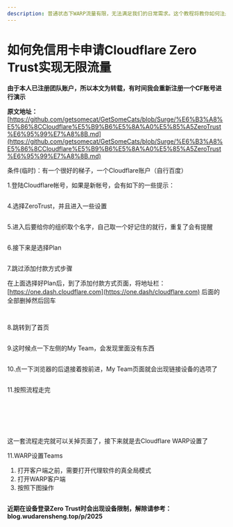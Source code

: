 ```yaml
---
description: 普通状态下WARP流量有限，无法满足我们的日常需求。这个教程将教你如何注册Cloudflare的团队账户实现无限流量
---
```


# 如何免信用卡申请Cloudflare Zero Trust实现无限流量

**由于本人已注册团队账户，所以本文为转载，有时间我会重新注册一个CF账号进行演示**

**原文地址：**[https://github.com/getsomecat/GetSomeCats/blob/Surge/%E6%B3%A8%E5%86%8CCloudflare%E5%B9%B6%E5%8A%A0%E5%85%A5ZeroTrust%E6%95%99%E7%A8%8B.md](https://github.com/getsomecat/GetSomeCats/blob/Surge/%E6%B3%A8%E5%86%8CCloudflare%E5%B9%B6%E5%8A%A0%E5%85%A5ZeroTrust%E6%95%99%E7%A8%8B.md)

条件(临时)：有一个很好的梯子，一个Cloudflare账户（自行百度）

1.登陆Cloudflare帐号，如果是新帐号，会有如下的一些提示：

<figure><img src="https://github.com/getsomecat/GetSomeCats/raw/Surge/%E6%B3%A8%E5%86%8CCloudflare%E5%B9%B6%E5%8A%A0%E5%85%A5ZeroTrust%E6%95%99%E7%A8%8B.assets/iShot_2023-03-30_12.17.52.png" alt=""><figcaption></figcaption></figure>

4.选择ZeroTrust，并且进入一些设置

<figure><img src="https://github.com/getsomecat/GetSomeCats/raw/Surge/%E6%B3%A8%E5%86%8CCloudflare%E5%B9%B6%E5%8A%A0%E5%85%A5ZeroTrust%E6%95%99%E7%A8%8B.assets/iShot_2023-03-30_12.19.10.png" alt=""><figcaption></figcaption></figure>

5.进入后要给你的组织取个名字，自己取一个好记住的就行，重复了会有提醒

<figure><img src="https://github.com/getsomecat/GetSomeCats/raw/Surge/%E6%B3%A8%E5%86%8CCloudflare%E5%B9%B6%E5%8A%A0%E5%85%A5ZeroTrust%E6%95%99%E7%A8%8B.assets/iShot_2023-03-30_12.19.48.png" alt=""><figcaption></figcaption></figure>

6.接下来是选择Plan

<figure><img src="https://github.com/getsomecat/GetSomeCats/raw/Surge/%E6%B3%A8%E5%86%8CCloudflare%E5%B9%B6%E5%8A%A0%E5%85%A5ZeroTrust%E6%95%99%E7%A8%8B.assets/iShot_2023-03-30_12.20.21.png" alt=""><figcaption></figcaption></figure>

7.跳过添加付款方式步骤

在上面选择好Plan后，到了添加付款方式页面，将地址栏：[https://one.dash.cloudflare.com](https://one.dash/cloudflare.com) 后面的全部删掉然后回车

<figure><img src="https://github.com/getsomecat/GetSomeCats/raw/Surge/%E6%B3%A8%E5%86%8CCloudflare%E5%B9%B6%E5%8A%A0%E5%85%A5ZeroTrust%E6%95%99%E7%A8%8B.assets/iShot_2023-03-30_17.02.36.png" alt=""><figcaption></figcaption></figure>

<figure><img src="https://github.com/getsomecat/GetSomeCats/raw/Surge/%E6%B3%A8%E5%86%8CCloudflare%E5%B9%B6%E5%8A%A0%E5%85%A5ZeroTrust%E6%95%99%E7%A8%8B.assets/iShot_2023-03-30_17.03.51.png" alt=""><figcaption></figcaption></figure>

8.跳转到了首页

<figure><img src="https://github.com/getsomecat/GetSomeCats/raw/Surge/%E6%B3%A8%E5%86%8CCloudflare%E5%B9%B6%E5%8A%A0%E5%85%A5ZeroTrust%E6%95%99%E7%A8%8B.assets/iShot_2023-03-30_17.04.31.png" alt=""><figcaption></figcaption></figure>

9.这时候点一下左侧的My Team，会发现里面没有东西

<figure><img src="https://github.com/getsomecat/GetSomeCats/raw/Surge/%E6%B3%A8%E5%86%8CCloudflare%E5%B9%B6%E5%8A%A0%E5%85%A5ZeroTrust%E6%95%99%E7%A8%8B.assets/iShot_2023-03-30_12.38.16-0168618.png" alt=""><figcaption></figcaption></figure>

10.点一下浏览器的后退接着按前进，My Team页面就会出现链接设备的选项了

<figure><img src="https://github.com/getsomecat/GetSomeCats/raw/Surge/%E6%B3%A8%E5%86%8CCloudflare%E5%B9%B6%E5%8A%A0%E5%85%A5ZeroTrust%E6%95%99%E7%A8%8B.assets/iShot_2023-03-30_17.07.28.png" alt=""><figcaption></figcaption></figure>

11.按照流程走完

<figure><img src="https://github.com/getsomecat/GetSomeCats/raw/Surge/%E6%B3%A8%E5%86%8CCloudflare%E5%B9%B6%E5%8A%A0%E5%85%A5ZeroTrust%E6%95%99%E7%A8%8B.assets/iShot_2023-03-30_17.07.59.png" alt=""><figcaption></figcaption></figure>

<figure><img src="https://github.com/getsomecat/GetSomeCats/raw/Surge/%E6%B3%A8%E5%86%8CCloudflare%E5%B9%B6%E5%8A%A0%E5%85%A5ZeroTrust%E6%95%99%E7%A8%8B.assets/iShot_2023-03-30_17.08.40.png" alt=""><figcaption></figcaption></figure>

<figure><img src="https://github.com/getsomecat/GetSomeCats/raw/Surge/%E6%B3%A8%E5%86%8CCloudflare%E5%B9%B6%E5%8A%A0%E5%85%A5ZeroTrust%E6%95%99%E7%A8%8B.assets/iShot_2023-03-30_17.09.22.png" alt=""><figcaption></figcaption></figure>

<figure><img src="https://github.com/getsomecat/GetSomeCats/raw/Surge/%E6%B3%A8%E5%86%8CCloudflare%E5%B9%B6%E5%8A%A0%E5%85%A5ZeroTrust%E6%95%99%E7%A8%8B.assets/iShot_2023-03-30_17.10.33.png" alt=""><figcaption></figcaption></figure>

<figure><img src="https://github.com/getsomecat/GetSomeCats/raw/Surge/%E6%B3%A8%E5%86%8CCloudflare%E5%B9%B6%E5%8A%A0%E5%85%A5ZeroTrust%E6%95%99%E7%A8%8B.assets/iShot_2023-03-30_17.11.13.png" alt=""><figcaption></figcaption></figure>

<figure><img src="https://github.com/getsomecat/GetSomeCats/raw/Surge/%E6%B3%A8%E5%86%8CCloudflare%E5%B9%B6%E5%8A%A0%E5%85%A5ZeroTrust%E6%95%99%E7%A8%8B.assets/iShot_2023-03-30_17.11.58.png" alt=""><figcaption></figcaption></figure>

这一套流程走完就可以关掉页面了，接下来就是去Cloudflare WARP设置了

11.WARP设置Teams

1. 打开客户端之前，需要打开代理软件的真全局模式
2. 打开WARP客户端
3. 按照下图操作

<figure><img src="https://cdn.jsdelivr.net/gh/Misaka-blog/imgs@main/20230208121927.png" alt=""><figcaption></figcaption></figure>

**近期在设备登录Zero Trust时会出现设备限制，解除请参考：blog.wudarensheng.top/p/2025**
